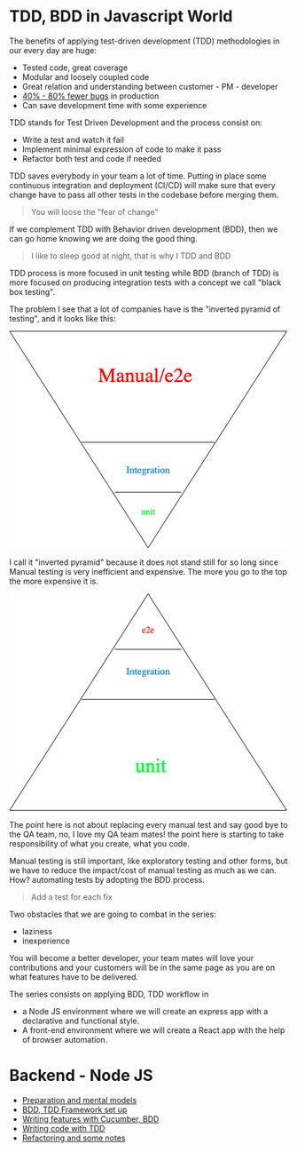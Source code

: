 TDD, BDD in Javascript World
===

The benefits of applying test-driven development (TDD) methodologies in our every day are huge:

- Tested code, great coverage
- Modular and loosely coupled code
- Great relation and understanding between customer - PM - developer
- [40% - 80% fewer bugs](https://www.researchgate.net/publication/3249271_Guest_Editors'_Introduction_TDD--The_Art_of_Fearless_Programming) in production
- Can save development time with some experience

TDD stands for Test Driven Development and the process consist on:
- Write a test and watch it fail
- Implement minimal expression of code to make it pass
- Refactor both test and code if needed

TDD saves everybody in your team a lot of time. Putting in place some continuous integration and deployment (CI/CD) will make sure that every change have to pass all other tests in the codebase before merging them. 

> You will loose the "fear of change"

If we complement TDD with Behavior driven development (BDD), then we can go home knowing we are doing the good thing.

> I like to sleep good at night, that is why I TDD and BDD

TDD process is more focused in unit testing while BDD (branch of TDD) is more focused on producing integration tests with a concept we call "black box testing".

The problem I see that a lot of companies have is the "inverted pyramid of testing", and it looks like this:

![](docs/pyramid_inverted.png)

I call it "inverted pyramid" because it does not stand still for so long since Manual testing is very inefficient and expensive. The more you go to the top the more expensive it is.

![](docs/pyramid.png)

The point here is not about replacing every manual test and say good bye to the QA team, no, I love my QA team mates! the point here is starting to take responsibility of what you create, what you code. 

Manual testing is still important, like exploratory testing and other forms, but we have to reduce the impact/cost of manual testing as much as we can. How? automating tests by adopting the BDD process.

> Add a test for each fix

Two obstacles that we are going to combat in the series:
- laziness
- inexperience

You will become a better developer, your team mates will love your contributions and your customers will be in the same page as you are on what features have to be delivered.

The series consists on applying BDD, TDD workflow in
- a Node JS environment where we will create an express app with a declarative and functional style.
- A front-end environment where we will create a React app with the help of browser automation.

# Backend - Node JS


- [Preparation and mental models](docs/part1.md)
- [BDD, TDD Framework set up](docs/part2.md)
- [Writing features with Cucumber, BDD](docs/part3.md)
- [Writing code with TDD](docs/part4.md)
- [Refactoring and some notes](docs/part5.md)



